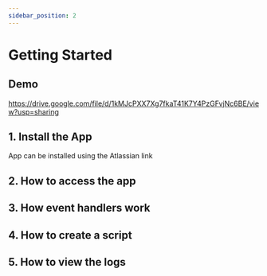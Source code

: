 ```yaml
---
sidebar_position: 2
---
```


# Getting Started
## Demo

https://drive.google.com/file/d/1kMJcPXX7Xg7fkaT41K7Y4PzGFvjNc6BE/view?usp=sharing

## 1. Install the App

App can be installed using the Atlassian link

## 2. How to access the app


## 3. How event handlers work


## 4. How to create a script


## 5. How to view the logs
